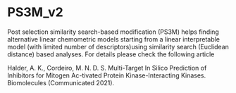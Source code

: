 # PS3M_v2
Post selection similarity search-based modification (PS3M) helps finding alternative linear chemometric models starting from a linear interpretable model (with limited number of descriptors)using similarity search (Euclidean distance) based analyses.
For details please check the following article

Halder, A. K., Cordeiro, M. N. D. S. Multi-Target In Silico Prediction of Inhibitors for Mitogen Ac-tivated Protein Kinase-Interacting Kinases. Biomolecules (Communicated 2021).
